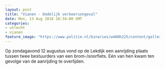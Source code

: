 ```yaml
---
layout: post
title: "Vianen - Dodelijk verkeersongeval"
date: Mon, 13 Aug 2018 10:34:00 GMT
categories: 
- utrecht 
- vianen 
feature_image: "https://www.politie.nl/binaries/w400h225/content/gallery/politie/stockfotos/infra-en-voertuigen/traumahelikopter.jpg"
---
```


Op zondagavond 12 augustus vond op de Lekdijk een aanrijding plaats tussen twee bestuurders van een brom-/snorfiets. Eén van hen kwam ten gevolge van de aanrijding te overlijden.
